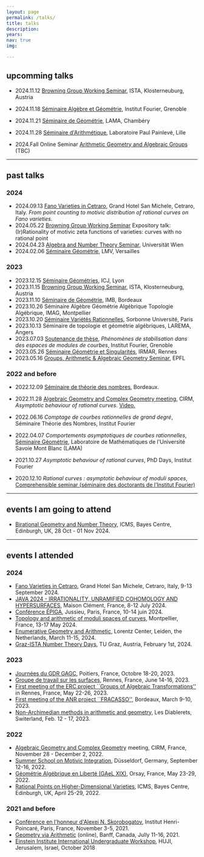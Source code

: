 ```yaml
---
layout: page
permalink: /talks/
title: talks
description: 
years: 
nav: true
img:  

---
```


## upcomming talks

- 2024.11.12 [Browning Group Working Seminar](https://number-theory.pages.ist.ac.at/academic-year-2023-24/), ISTA, Klosterneuburg, Austria
- 2024.11.18 [Séminaire Algèbre et Géométrie](https://www-fourier.ujf-grenoble.fr/?q=fr/content/lo%C3%AFs-faisant-0), Institut Fourier, Grenoble
- 2024.11.21 [Séminaire de Géométrie](https://www.lama.univ-savoie.fr/seminars/geo), LAMA, Chambéry
- 2024.11.28 [Séminaire d'Arithmétique](https://math.univ-lille.fr/agenda/seminaires/seminaire-arithmetique), Laboratoire Paul Painlevé, Lille

- 2024.Fall Online Seminar [Arithmetic Geometry and Algebraic Groups](https://seminaragag.github.io/) (TBC)

--- 
 
## past talks 

### 2024
- 2024.09.13 [Fano Varieties in Cetraro](https://www.maths.ed.ac.uk/cheltsov/cetraro/), Grand Hotel San Michele, Cetraro, Italy. <i>  From point counting to motivic distribution of rational curves on Fano varieties. </i>
- 2024.05.22 [Browning Group Working Seminar](https://number-theory.pages.ist.ac.at/academic-year-2023-24/) Expository talk: (Ir)Rationality of motivic zeta functions of varieties: curves with no rational point
- 2024.04.23 [Algebra and Number Theory Seminar](https://mathematik.univie.ac.at/en/research/seminars/seminar-algebra-and-number-theory/), Universität Wien
-  2024.02.06 [Séminaire Géométrie](https://lmv.math.cnrs.fr/evenements/categorie/seminaire-ag/), LMV, Versailles 

### 2023
-  2023.12.15 [Séminaire Géométries](https://math.univ-lyon1.fr/icj/seminaires/), ICJ, Lyon
-  2023.11.15 [Browning Group Working Seminar](https://number-theory.pages.ist.ac.at/academic-year-2023-24/), ISTA, Klosterneuburg, Austria
-  2023.11.10 [Séminaire de Géométrie](https://www.math.u-bordeaux.fr/IMB/seminaire-geometrie?all=true&limit=999), IMB, Bordeaux
-  2023.10.26 Séminaire Algèbre Géométrie Algébrique Topologie Algébrique, IMAG, Montpellier 
-  2023.10.20 [Séminaire Variétés Rationnelles](https://sites.google.com/view/varietes-rationnelles/expos%C3%A9s-pass%C3%A9s), Sorbonne Université, Paris 
-  2023.10.13 Séminaire de topologie et géométrie algébriques, LAREMA, Angers 
- 2023.07.03 [Soutenance de thèse](https://www-fourier.univ-grenoble-alpes.fr/?q=fr/content/ph%C3%A9nom%C3%A8nes-de-stabilisation-dans-des-espaces-de-modules-de-courbes), *Phénomènes de stabilisation dans des espaces de modules de courbes*, Institut Fourier, Grenoble
- 2023.05.26 [Séminaire Géométrie et Singularités](https://irmar.univ-rennes.fr/seminars?f%5B0%5D=seminar_type%3A235), IRMAR, Rennes
- 2023.05.16 [Groups, Arithmetic & Algebraic Geometry Seminar](https://www.epfl.ch/labs/arg/arg-chair-of-arithmetic-geometry/research/), EPFL 

### 2022 and before
- 2022.12.09 [Séminaire de théorie des nombres](https://www.math.u-bordeaux.fr/imb/seminaire-theorie-des-nombres), Bordeaux. 
- 2022.11.28 [Algebraic Geometry and Complex Geometry meeting](https://conferences.cirm-math.fr/2605.html), CIRM, *Asymptotic behaviour of rational curves*. [Video.](https://www.youtube.com/watch?v=oeXfvb-y-NY)
- 2022.06.16 *Comptage de courbes rationnelles de grand degré*, Séminaire Théorie des Nombres, Institut Fourier
- 2022.04.07 *Comportements asymptotiques de courbes rationnelles*, [Séminaire Géométrie](https://www.lama.univ-savoie.fr/index.php?use=seminaires&equipe=geometrie&lang=fr), Laboratoire de Mathématiques de l'Université Savoie Mont Blanc (LAMA)

- 2021.10.27 *Asymptotic behaviour of rational curves*, PhD Days, Institut Fourier
- 2020.12.10 *Rational curves : asymptotic behaviour of moduli spaces*, [Comprehensible seminar (séminaire des doctorants de l'Institut Fourier)](https://www-fourier.univ-grenoble-alpes.fr/~beratcl/semcompr.php)

--- 

## events I am going to attend 
- [Birational Geometry and Number Theory](https://www.icms.org.uk/workshops/2024/birational-geometry-and-number-theory), ICMS, Bayes Centre, Edinburgh, UK, 28 Oct - 01 Nov 2024.

--- 

## events I attended 

### 2024
- [Fano Varieties in Cetraro](https://www.maths.ed.ac.uk/cheltsov/cetraro/), Grand Hotel San Michele, Cetraro, Italy, 9-13 September 2024.
- [JAVA 2024 - IRRATIONALITY, UNRAMIFIED COHOMOLOGY AND HYPERSURFACES](https://webusers.imj-prg.fr/~marco.maculan/java/), Maison Clément, France, 8-12 July 2024.
- [Conférence ÉPIGA](https://epiga.episciences.org/page/2024-epiga-conference-on-algebraic-geometry), Jussieu, Paris, France, 10-14 juin 2024. 
- [Topology and arithmetic of moduli spaces of curves](https://mgn-in-mpl.sciencesconf.org/), Montpellier, France, 13-17 May 2024.
- [Enumerative Geometry and Arithmetic](https://www.lorentzcenter.nl/enumerative-geometry-and-arithmetic.html), Lorentz Center,
Leiden, the Netherlands, March 11-15, 2024.
- [Graz-ISTA Number Theory Days](https://sites.google.com/view/gntd/start), TU Graz, Austria, February 1st, 2024.

### 2023
- [Journées du GDR GAGC](http://www-math.sp2mi.univ-poitiers.fr/~efloris/JdGDR.html), 
Poitiers, France, Octobre 18-20, 2023.
- [Groupe de travail sur les surfaces](https://perso.univ-rennes1.fr/christophe.mourougane/recherche/GT-surfaces/GT-surfaces.html), Rennes, France, June 14-16, 2023.
- [First meeting of the ERC project ``Groups of Algebraic Transformations''](https://perso.univ-rennes1.fr/serge.cantat/ERCMeeting1.html) in Rennes, France, May 22-26, 2023.
- [First meeting of the ANR project ``FRACASSO''](https://fracasso.math.cnrs.fr/workshop23.html), Bordeaux, March 9-10, 2023.
- [Non-Archimedian methods in arithmetic and geometry](https://indico.cern.ch/event/1131163/), Les Diablerets, Switerland, Feb. 12 - 17, 2023.

### 2022
- [Algebraic Geometry and Complex Geometry](https://conferences.cirm-math.fr/2605.html) meeting, CIRM, France, November 28 - December 2, 2022.
- [Summer School on Motivic Integration](http://reh.math.uni-duesseldorf.de/~internet/motivicsummerschool/), Düsseldorf, Germany, September 12-16, 2022.
- [Géométrie Algébrique en Liberté (GAeL XIX)](https://sites.google.com/view/gaelxxix/home), 
Orsay, France, May 23-29, 2022.
- [Rational Points on Higher-Dimensional Varieties](https://www.icms.org.uk/workshops/2022/rational-points-higher-dimensional-varieties), 
ICMS, Bayes Centre, Edinburgh, UK, April 25-29, 2022.

### 2021 and before
- [Conférence en l'honneur d'Alexei N. Skorobogatov](https://www.imo.universite-paris-saclay.fr/~colliot/skoro60.html), 
Institut Henri-Poincaré, Paris, France, November 3-5, 2021.
- [Geometry via Arithmetic](https://www.birs.ca/events/2021/5-day-workshops/21w5051) (online),
Banff, Canada, Jully 11-16, 2021.
- [Einstein Institute International Undergraduate Workshop](https://mathematics.huji.ac.il/event/einstein-institute-international-undergraduate-workshop), HUJI, Jerusalem, Israel, October 2018 




